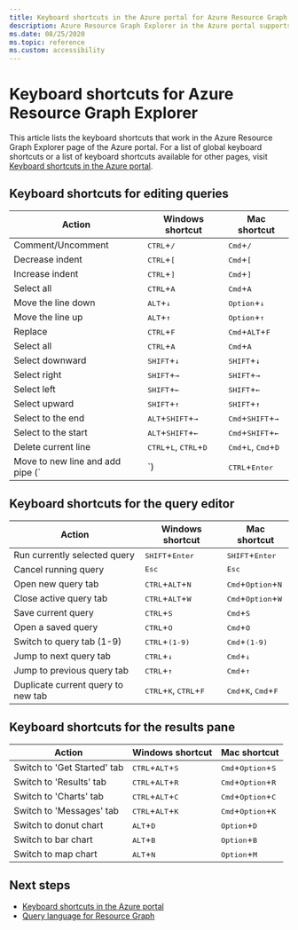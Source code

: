 ```yaml
---
title: Keyboard shortcuts in the Azure portal for Azure Resource Graph Explorer
description: Azure Resource Graph Explorer in the Azure portal supports keyboard shortcuts to help you perform actions and navigate.
ms.date: 08/25/2020
ms.topic: reference
ms.custom: accessibility
---
```

# Keyboard shortcuts for Azure Resource Graph Explorer

This article lists the keyboard shortcuts that work in the Azure Resource Graph Explorer page of the
Azure portal. For a list of global keyboard shortcuts or a list of keyboard shortcuts available for
other pages, visit
[Keyboard shortcuts in the Azure portal](../../../azure-portal/azure-portal-keyboard-shortcuts.md).

## Keyboard shortcuts for editing queries

| Action | Windows shortcut | Mac shortcut |
|---|---|---|
|Comment/Uncomment |<kbd>CTRL</kbd>+<kbd>/</kbd> | <kbd>Cmd</kbd>+<kbd>/</kbd> |
|Decrease indent |<kbd>CTRL</kbd>+<kbd>[</kbd> |<kbd>Cmd</kbd>+<kbd>[</kbd> |
|Increase indent |<kbd>CTRL</kbd>+<kbd>]</kbd> |<kbd>Cmd</kbd>+<kbd>]</kbd> |
|Select all |<kbd>CTRL</kbd>+<kbd>A</kbd> |<kbd>Cmd</kbd>+<kbd>A</kbd> |
|Move the line down |<kbd>ALT</kbd>+<kbd>↓</kbd> |<kbd>Option</kbd>+<kbd>↓</kbd> |
|Move the line up |<kbd>ALT</kbd>+<kbd>↑</kbd> |<kbd>Option</kbd>+<kbd>↑</kbd> |
|Replace |<kbd>CTRL</kbd>+<kbd>F</kbd> |<kbd>Cmd</kbd>+<kbd>ALT</kbd>+<kbd>F</kbd> |
|Select all |<kbd>CTRL</kbd>+<kbd>A</kbd> |<kbd>Cmd</kbd>+<kbd>A</kbd> |
|Select downward |<kbd>SHIFT</kbd>+<kbd>↓</kbd> |<kbd>SHIFT</kbd>+<kbd>↓</kbd> |
|Select right |<kbd>SHIFT</kbd>+<kbd>→</kbd> |<kbd>SHIFT</kbd>+<kbd>→</kbd> |
|Select left |<kbd>SHIFT</kbd>+<kbd>←</kbd> |<kbd>SHIFT</kbd>+<kbd>←</kbd> |
|Select upward |<kbd>SHIFT</kbd>+<kbd>↑</kbd> |<kbd>SHIFT</kbd>+<kbd>↑</kbd> |
|Select to the end |<kbd>ALT</kbd>+<kbd>SHIFT</kbd>+<kbd>→</kbd> |<kbd>Cmd</kbd>+<kbd>SHIFT</kbd>+<kbd>→</kbd> |
|Select to the start |<kbd>ALT</kbd>+<kbd>SHIFT</kbd>+<kbd>←</kbd> |<kbd>Cmd</kbd>+<kbd>SHIFT</kbd>+<kbd>←</kbd> |
|Delete current line |<kbd>CTRL</kbd>+<kbd>L</kbd>, <kbd>CTRL</kbd>+<kbd>D</kbd>  |<kbd>Cmd</kbd>+<kbd>L</kbd>, <kbd>Cmd</kbd>+<kbd>D</kbd> |
|Move to new line and add pipe (`|`) |<kbd>CTRL</kbd>+<kbd>Enter</kbd> |<kbd>Cmd</kbd>+<kbd>Enter</kbd> |

## Keyboard shortcuts for the query editor

| Action | Windows shortcut | Mac shortcut |
|---|---|---|
|Run currently selected query |<kbd>SHIFT</kbd>+<kbd>Enter</kbd> | <kbd>SHIFT</kbd>+<kbd>Enter</kbd> |
|Cancel running query |<kbd>Esc</kbd> | <kbd>Esc</kbd> |
|Open new query tab |<kbd>CTRL</kbd>+<kbd>ALT</kbd>+<kbd>N</kbd> | <kbd>Cmd</kbd>+<kbd>Option</kbd>+<kbd>N</kbd> |
|Close active query tab |<kbd>CTRL</kbd>+<kbd>ALT</kbd>+<kbd>W</kbd> | <kbd>Cmd</kbd>+<kbd>Option</kbd>+<kbd>W</kbd> |
|Save current query |<kbd>CTRL</kbd>+<kbd>S</kbd> | <kbd>Cmd</kbd>+<kbd>S</kbd> |
|Open a saved query |<kbd>CTRL</kbd>+<kbd>O</kbd> | <kbd>Cmd</kbd>+<kbd>O</kbd> |
|Switch to query tab (1-9) |<kbd>CTRL</kbd>+<kbd>(1-9)</kbd> | <kbd>Cmd</kbd>+<kbd>(1-9)</kbd> |
|Jump to next query tab |<kbd>CTRL</kbd>+<kbd>↓</kbd> | <kbd>Cmd</kbd>+<kbd>↓</kbd> |
|Jump to previous query tab |<kbd>CTRL</kbd>+<kbd>↑</kbd> | <kbd>Cmd</kbd>+<kbd>↑</kbd> |
|Duplicate current query to new tab |<kbd>CTRL</kbd>+<kbd>K</kbd>, <kbd>CTRL</kbd>+<kbd>F</kbd> | <kbd>Cmd</kbd>+<kbd>K</kbd>, <kbd>Cmd</kbd>+<kbd>F</kbd> |

## Keyboard shortcuts for the results pane

| Action | Windows shortcut | Mac shortcut |
|---|---|---|
|Switch to 'Get Started' tab  |<kbd>CTRL</kbd>+<kbd>ALT</kbd>+<kbd>S</kbd> | <kbd>Cmd</kbd>+<kbd>Option</kbd>+<kbd>S</kbd> |
|Switch to 'Results' tab  |<kbd>CTRL</kbd>+<kbd>ALT</kbd>+<kbd>R</kbd> | <kbd>Cmd</kbd>+<kbd>Option</kbd>+<kbd>R</kbd> |
|Switch to 'Charts' tab  |<kbd>CTRL</kbd>+<kbd>ALT</kbd>+<kbd>C</kbd> | <kbd>Cmd</kbd>+<kbd>Option</kbd>+<kbd>C</kbd> |
|Switch to 'Messages' tab  |<kbd>CTRL</kbd>+<kbd>ALT</kbd>+<kbd>K</kbd> | <kbd>Cmd</kbd>+<kbd>Option</kbd>+<kbd>K</kbd> |
|Switch to donut chart  |<kbd>ALT</kbd>+<kbd>D</kbd> | <kbd>Option</kbd>+<kbd>D</kbd> |
|Switch to bar chart  |<kbd>ALT</kbd>+<kbd>B</kbd> | <kbd>Option</kbd>+<kbd>B</kbd> |
|Switch to map chart  |<kbd>ALT</kbd>+<kbd>N</kbd> | <kbd>Option</kbd>+<kbd>M</kbd> |

## Next steps

- [Keyboard shortcuts in the Azure portal](../../../azure-portal/azure-portal-keyboard-shortcuts.md)
- [Query language for Resource Graph](../concepts/query-language.md)
